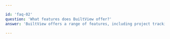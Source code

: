 ```yaml
---

id: 'faq-02'
question: 'What features does BuiltView offer?'
answer: 'BuiltView offers a range of features, including project tracking, building visualization, task management, document sharing, reporting, and customizable options to fit the specific needs of your projects.'

---
```


